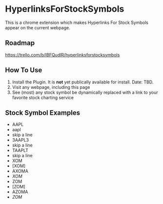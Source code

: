 # HyperlinksForStockSymbols
This is a chrome extension which makes Hyperlinks For Stock Symbols appear on the current webpage.

## Roadmap
https://trello.com/b/lBFQudlR/hyperlinksforstocksymbols

## How To Use
1. Install the Plugin. It is **not** yet publically available for install. Date: TBD.
2. Visit any webpage, including this page
3. See (most) any stock symbol be dynamically replaced with a link to your favorite stock charting service

## Stock Symbol Examples
* AAPL
* aapl
* skip a line
* 3AAPL3
* skip a line
* TAAPLT
* skip a line
* XOM
* [XOM]
* AXOMA
* _XOM_
* ZOM
* [ZOM]
* AZOMA
* _ZOM_

